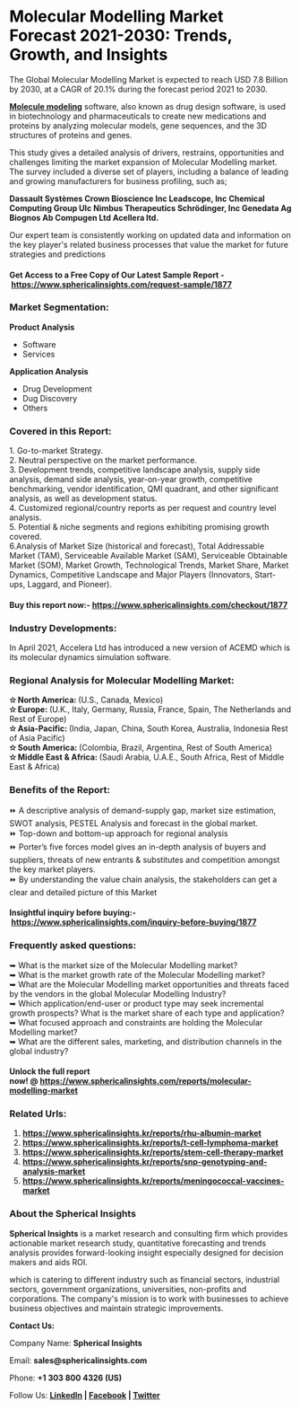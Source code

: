 <div class="content-body__description">
<h1><span style="color: #000000;">Molecular Modelling Market Forecast 2021-2030: Trends, Growth, and Insights</span></h1>
<div class="content-body__description">The Global Molecular Modelling Market is expected to reach USD 7.8 Billion by 2030, at a CAGR of 20.1% during the forecast period 2021 to 2030.</div>
<div class="content-body__detail">
<section id="section_0" class="entry fr-view">
<p><strong><a href="https://www.sphericalinsights.com/reports/molecular-modelling-market" target="_blank" rel="noopener">Molecule modeling</a></strong>&nbsp;software, also known as drug design software, is used in biotechnology and pharmaceuticals to create new medications and proteins by analyzing molecular models, gene sequences, and the 3D structures of proteins and genes.</p>
<p>This study gives a detailed analysis of drivers, restrains, opportunities and challenges limiting the market expansion of Molecular Modelling market. The survey included a diverse set of players, including a balance of leading and growing manufacturers for business profiling, such as;</p>
<p><strong>Dassault Syst&egrave;mes Crown Bioscience Inc Leadscope, Inc Chemical Computing Group Ulc Nimbus Therapeutics Schr&ouml;dinger, Inc Genedata Ag Biognos Ab Compugen Ltd Acellera ltd.</strong></p>
<p>Our expert team is consistently working on updated data and information on the key player's related business processes that value the market for future strategies and predictions</p>
<h4><strong>Get Access to a Free Copy of Our Latest Sample Report -&nbsp;<a href="https://www.sphericalinsights.com/request-sample/1877" target="_blank" rel="noopener">https://www.sphericalinsights.com/request-sample/1877</a></strong></h4>
<h3><strong>Market Segmentation:</strong></h3>
<p><strong>Product Analysis</strong></p>
<ul>
<li>Software</li>
<li>Services</li>
</ul>
<p><strong>Application Analysis</strong></p>
<ul>
<li>Drug Development</li>
<li>Dug Discovery</li>
<li>Others</li>
</ul>
<h3>Covered in this Report:</h3>
<p>1. Go-to-market Strategy.<br />2. Neutral perspective on the market performance.<br />3. Development trends, competitive landscape analysis, supply side analysis, demand side analysis, year-on-year growth, competitive benchmarking, vendor identification, QMI quadrant, and other significant analysis, as well as development status.<br />4. Customized regional/country reports as per request and country level analysis.<br />5. Potential &amp; niche segments and regions exhibiting promising growth covered.<br />6.Analysis of Market Size (historical and forecast), Total Addressable Market (TAM), Serviceable Available Market (SAM), Serviceable Obtainable Market (SOM), Market Growth, Technological Trends, Market Share, Market Dynamics, Competitive Landscape and Major Players (Innovators, Start-ups, Laggard, and Pioneer).</p>
<h4>Buy this report now:-&nbsp;<a href="https://www.sphericalinsights.com/checkout/1877" target="_blank" rel="noopener">https://www.sphericalinsights.com/checkout/1877</a></h4>
<h3>Industry Developments:</h3>
<p>In April 2021, Accelera Ltd has introduced a new version of ACEMD which is its molecular dynamics simulation software.</p>
<h3><strong>Regional Analysis for Molecular Modelling Market:</strong></h3>
<p><strong>✫ North America:&nbsp;</strong>(U.S., Canada, Mexico)<br /><strong>✫ Europe:&nbsp;</strong>(U.K., Italy, Germany, Russia, France, Spain, The Netherlands and Rest of Europe)<br /><strong>✫ Asia-Pacific:&nbsp;</strong>(India, Japan, China, South Korea, Australia, Indonesia Rest of Asia Pacific)<br /><strong>✫ South America:&nbsp;</strong>(Colombia, Brazil, Argentina, Rest of South America)<br /><strong>✫ Middle East &amp; Africa:&nbsp;</strong>(Saudi Arabia, U.A.E., South Africa, Rest of Middle East &amp; Africa)</p>
<h3>Benefits of the Report:</h3>
<p>⏩ A descriptive analysis of demand-supply gap, market size estimation, SWOT analysis, PESTEL Analysis and forecast in the global market.<br />⏩ Top-down and bottom-up approach for regional analysis<br />⏩ Porter&rsquo;s five forces model gives an in-depth analysis of buyers and suppliers, threats of new entrants &amp; substitutes and competition amongst the key market players.<br />⏩ By understanding the value chain analysis, the stakeholders can get a clear and detailed picture of this Market</p>
<h4>Insightful inquiry before buying:-&nbsp;<a href="https://www.sphericalinsights.com/inquiry-before-buying/1877" target="_blank" rel="noopener">https://www.sphericalinsights.com/inquiry-before-buying/1877</a></h4>
<h3>Frequently asked questions:</h3>
<p>➥ What is the market size of the Molecular Modelling market?<br />➥ What is the market growth rate of the Molecular Modelling market?<br />➥ What are the Molecular Modelling market opportunities and threats faced by the vendors in the global Molecular Modelling Industry?<br />➥ Which application/end-user or product type may seek incremental growth prospects? What is the market share of each type and application?<br />➥ What focused approach and constraints are holding the Molecular Modelling market?<br />➥ What are the different sales, marketing, and distribution channels in the global industry?</p>
<h4>Unlock the full report now!&nbsp;@&nbsp;<a href="https://www.sphericalinsights.com/reports/molecular-modelling-market" target="_blank" rel="noopener">https://www.sphericalinsights.com/reports/molecular-modelling-market</a></h4>
<h3><strong>Related Urls:</strong></h3>
<ol>
<li><strong><a href="https://www.sphericalinsights.kr/reports/rhu-albumin-market">https://www.sphericalinsights.kr/reports/rhu-albumin-market</a></strong></li>
<li><strong><a href="https://www.sphericalinsights.kr/reports/t-cell-lymphoma-market">https://www.sphericalinsights.kr/reports/t-cell-lymphoma-market</a></strong></li>
<li><strong><a href="https://www.sphericalinsights.kr/reports/stem-cell-therapy-market">https://www.sphericalinsights.kr/reports/stem-cell-therapy-market</a>&nbsp;</strong></li>
<li><strong><a href="https://www.sphericalinsights.kr/reports/snp-genotyping-and-analysis-market">https://www.sphericalinsights.kr/reports/snp-genotyping-and-analysis-market</a>&nbsp;</strong></li>
<li><strong><a href="https://www.sphericalinsights.kr/reports/meningococcal-vaccines-market">https://www.sphericalinsights.kr/reports/meningococcal-vaccines-market</a>&nbsp;<br /></strong></li>
</ol>
<h3><strong>About the Spherical Insights&nbsp;</strong></h3>
<p><strong>Spherical Insights</strong>&nbsp;is a market research and consulting firm which provides actionable market research study, quantitative forecasting and trends analysis provides forward-looking insight especially designed for decision makers and aids ROI.</p>
<p>which is catering to different industry such as financial sectors, industrial sectors, government organizations, universities, non-profits and corporations. The company's mission is to work with businesses to achieve business objectives and maintain strategic improvements.</p>
<p><strong>Contact Us:</strong></p>
<p>Company Name:&nbsp;<strong>Spherical Insights</strong></p>
<p>Email:&nbsp;<strong>sales@sphericalinsights.com</strong></p>
<p>Phone:&nbsp;<strong>+1 303 800 4326 (US)</strong></p>
<p>Follow Us:&nbsp;<strong><a href="https://www.linkedin.com/company/spherical-insight/"><u>LinkedIn</u></a>&nbsp;|&nbsp;<a href="https://www.facebook.com/sphericalinsights22"><u>Facebook</u></a>&nbsp;|&nbsp;<a href="https://twitter.com/SInsights_US"><u>Twitter</u></a></strong></p>
</section>
</div>
<div class="content-body__detail">&nbsp;</div>
</div>
